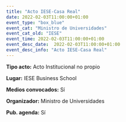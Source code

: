 ---
title: "Acto IESE-Casa Real"
date: 2022-02-03T11:00:00+01:00
event_type: "box_blue" 
event_cat: "Ministro de Universidades"
event_cat_old: "IESE"
event_time: 2022-02-03T11:00:00+01:00
event_desc_date:  2022-02-03T11:00:00+01:00
event_desc_info: "Acto IESE-Casa Real"
---<p class="card-light list_schedule_description"><b>Tipo acto:</b> Acto Institucional no propio
</p><p class="card-light list_schedule_description"><b>Lugar:</b> IESE Business School
</p><p class="card-light list_schedule_description"><b>Medios convocados:</b> Sí
</p><p class="card-light list_schedule_description"><b>Organizador:</b> Ministro de Universidades </p><p class="card-light list_schedule_description"><b>Pub. agenda:</b> Sí
</p>